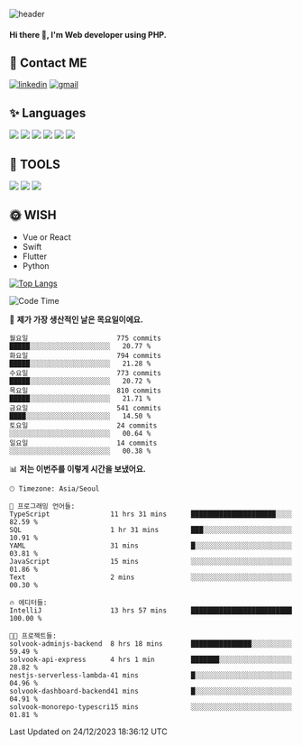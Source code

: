 ![header](https://capsule-render.vercel.app/api?type=waving&color=auto&height=300&section=header&text=Elin&fontSize=90&animation=twinkling)

#### Hi there 👋, I'm <b>Web developer</b> using PHP. ####

<!--
- 🔭 I’m currently working on Uniwill
- 🌱 I’m currently learning Vue or React or Python.
-->

<!---#### I am PHP developer --->

## 💌 Contact ME ###
[<img src='https://img.shields.io/badge/-EunjiKo-%230A66C2?style=flat-square&logo=LinkedIn&logoColor=white' alt='linkedin'>](https://www.linkedin.com/in/https://www.linkedin.com/in/eunji-ko-00a907164//)  [<img src='https://img.shields.io/badge/-einee214%40gmail.com-%23EA4335?style=flat-square&logo=Gmail&logoColor=white' alt='gmail'>](einee214@gmail.com)  


## ✨ Languages
<img src='https://img.shields.io/badge/-PHP-%23777BB4?style=for-the-badge&logo=PHP&logoColor=white'> <img src='https://img.shields.io/badge/-Laravel-%23FF2D20?style=for-the-badge&logo=Laravel&logoColor=white'> <img src='https://img.shields.io/badge/Jquery-%230769AD?style=for-the-badge&logo=Jquery&logoColor=white'> <img src='https://img.shields.io/badge/CSS3-%231572B6?style=for-the-badge&logo=CSS3&logoColor=white'> <img src='https://img.shields.io/badge/Bootstrap-%237952B3?style=for-the-badge&logo=Bootstrap&logoColor=white' > <img src='https://img.shields.io/badge/MySQL-%234479A1?style=for-the-badge&logo=MySQL&logoColor=white' >

## 🌷 TOOLS
<img src='https://img.shields.io/badge/PHPSTORM-%23000000?style=for-the-badge&logo=PhpStorm&logoColor=white' > <img src='https://img.shields.io/badge/GitLab-%23FCA121?style=for-the-badge&logo=GitLab&logoColor=white' > <img src='https://img.shields.io/badge/GitHub-%23181717?style=for-the-badge&logo=GitHub&logoColor=white'>


## 🌞 WISH
- Vue or React
- Swift
- Flutter
- Python


[![Top Langs](https://github-readme-stats.vercel.app/api/top-langs/?username=ein214&layout=compact)](https://github.com/anuraghazra/github-readme-stats)

<!--START_SECTION:waka-->
![Code Time](http://img.shields.io/badge/Code%20Time-3%2C135%20hrs%202%20mins-blue)

📅 **제가 가장 생산적인 날은 목요일이에요.** 

```text
월요일                      775 commits         █████░░░░░░░░░░░░░░░░░░░░   20.77 % 
화요일                      794 commits         █████░░░░░░░░░░░░░░░░░░░░   21.28 % 
수요일                      773 commits         █████░░░░░░░░░░░░░░░░░░░░   20.72 % 
목요일                      810 commits         █████░░░░░░░░░░░░░░░░░░░░   21.71 % 
금요일                      541 commits         ████░░░░░░░░░░░░░░░░░░░░░   14.50 % 
토요일                      24 commits          ░░░░░░░░░░░░░░░░░░░░░░░░░   00.64 % 
일요일                      14 commits          ░░░░░░░░░░░░░░░░░░░░░░░░░   00.38 % 
```


📊 **저는 이번주를 이렇게 시간을 보냈어요.** 

```text
🕑︎ Timezone: Asia/Seoul

💬 프로그래밍 언어들: 
TypeScript               11 hrs 31 mins      █████████████████████░░░░   82.59 % 
SQL                      1 hr 31 mins        ███░░░░░░░░░░░░░░░░░░░░░░   10.91 % 
YAML                     31 mins             █░░░░░░░░░░░░░░░░░░░░░░░░   03.81 % 
JavaScript               15 mins             ░░░░░░░░░░░░░░░░░░░░░░░░░   01.86 % 
Text                     2 mins              ░░░░░░░░░░░░░░░░░░░░░░░░░   00.30 % 

🔥 에디터들: 
IntelliJ                 13 hrs 57 mins      █████████████████████████   100.00 % 

🐱‍💻 프로젝트들: 
solvook-adminjs-backend  8 hrs 18 mins       ███████████████░░░░░░░░░░   59.49 % 
solvook-api-express      4 hrs 1 min         ███████░░░░░░░░░░░░░░░░░░   28.82 % 
nestjs-serverless-lambda-41 mins             █░░░░░░░░░░░░░░░░░░░░░░░░   04.96 % 
solvook-dashboard-backend41 mins             █░░░░░░░░░░░░░░░░░░░░░░░░   04.91 % 
solvook-monorepo-typescri15 mins             ░░░░░░░░░░░░░░░░░░░░░░░░░   01.81 % 
```


 Last Updated on 24/12/2023 18:36:12 UTC
<!--END_SECTION:waka-->

<!---![GitHub stats](https://github-readme-stats.vercel.app/api?username=ein214&show_icons=true&theme=dracula)  --->



